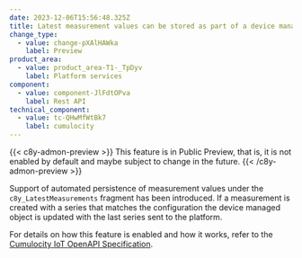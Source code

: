 ```yaml
---
date: 2023-12-06T15:56:48.325Z
title: Latest measurement values can be stored as part of a device managed object
change_type:
  - value: change-pXAlHAWka
    label: Preview
product_area:
  - value: product_area-T1-_TpDyv
    label: Platform services
component:
  - value: component-JlFdtOPva
    label: Rest API
technical_component:
  - value: tc-QHwMfWtBk7
    label: cumulocity
---
```

{{< c8y-admon-preview >}}
This feature is in Public Preview, that is, it is not enabled by default and maybe subject to change in the future.
{{< /c8y-admon-preview >}}

Support of automated persistence of measurement values under the `c8y_LatestMeasurements` fragment has been introduced. If a measurement is created with a series that matches the configuration the device managed object is updated with the last series sent to the platform.

For details on how this feature is enabled and how it works, refer to the [Cumulocity IoT OpenAPI Specification](https://www.cumulocity.com/api/).